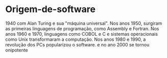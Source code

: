 # Origem-de-software
1940 com Alan Turing e sua "máquina universal". Nos anos 1950, surgiram as primeiras linguagens de programação, como Assembly e Fortran. Nos anos 1960 e 1970, linguagens como COBOL e C e sistemas operacionais como Unix transformaram a computação. Nos anos 1980 e 1990, a revolução dos PCs popularizou o software. e no ano 2000 se tornou onipotente

